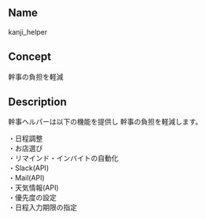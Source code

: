 ## Name
kanji_helper

## Concept
幹事の負担を軽減

## Description
幹事ヘルパーは以下の機能を提供し
幹事の負担を軽減します。

・日程調整  
・お店選び  
・リマインド・インバイトの自動化  
    ・Slack(API)  
    ・Mail(API)  
・天気情報(API)  
・優先度の設定  
・日程入力期限の指定  
